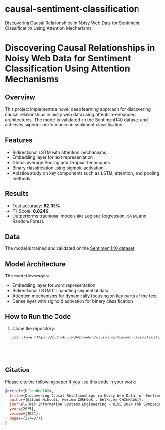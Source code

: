 # causal-sentiment-classification
Discovering Causal Relationships in Noisy Web Data for Sentiment Classification Using Attention Mechanisms

# Discovering Causal Relationships in Noisy Web Data for Sentiment Classification Using Attention Mechanisms

## Overview
This project implements a novel deep learning approach for discovering causal relationships in noisy web data using attention-enhanced architectures. The model is validated on the Sentiment140 dataset and achieves superior performance in sentiment classification.

## Features
- Bidirectional LSTM with attention mechanisms
- Embedding layer for text representation
- Global Average Pooling and Dropout techniques
- Binary classification using sigmoid activation
- Ablation study on key components such as LSTM, attention, and pooling methods

## Results
- Test accuracy: **82.36%**
- F1-Score: **0.8246**
- Outperforms traditional models like Logistic Regression, SVM, and Random Forest.

## Data
The model is trained and validated on the [Sentiment140 dataset](https://www.tensorflow.org/datasets/catalog/sentiment140?hl=fr).

## Model Architecture
The model leverages:
- Embedding layer for word representation
- Bidirectional LSTM for handling sequential data
- Attention mechanisms for dynamically focusing on key parts of the text
- Dense layer with sigmoid activation for binary classification

## How to Run the Code
1. Clone the repository:
   ```bash
   git clone https://github.com/Milouden/causal-sentiment-classification.git






## Citation
Please cite the following paper if you use this code in your work:

```bibtex
@article{Milouden2024,
  title={Discovering Causal Relationships in Noisy Web Data for Sentiment Classification Using Attention Mechanisms},
  author={Miloud Mihoubi, Meriem ZERKOUK , Belkacem CHIKHAOUI},
  journal={Web Information Systems Engineering – WISE 2024 PhD Symposium},
  year={2025},
  volume={2024},
  pages={357–377}
}




